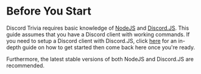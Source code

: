 # Before You Start

Discord Trivia requires basic knowledge of [NodeJS](https://nodejs.org/en/learn/getting-started/introduction-to-nodejs) and [Discord.JS](https://discordjs.guide/). This guide assumes that you have a Discord client with working commands. If you need to setup a Discord client with Discord.JS, click [here](https://discordjs.guide/#before-you-begin) for an in-depth guide on how to get started then come back here once you're ready.

Furthermore, the latest stable versions of both NodeJS and Discord.JS are recommended.
